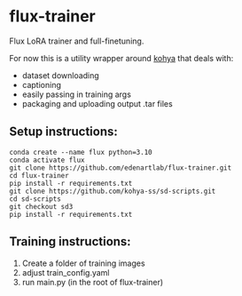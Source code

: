 # flux-trainer
Flux LoRA trainer and full-finetuning.

For now this is a utility wrapper around [kohya](https://github.com/kohya-ss/sd-scripts/tree/sd3) that deals with:
- dataset downloading
- captioning
- easily passing in training args
- packaging and uploading output .tar files

## Setup instructions:
```
conda create --name flux python=3.10
conda activate flux
git clone https://github.com/edenartlab/flux-trainer.git
cd flux-trainer
pip install -r requirements.txt
git clone https://github.com/kohya-ss/sd-scripts.git
cd sd-scripts
git checkout sd3
pip install -r requirements.txt
```

## Training instructions:
1. Create a folder of training images
2. adjust train_config.yaml
3. run main.py (in the root of flux-trainer)
